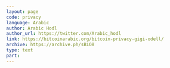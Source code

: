 ```yaml
---
layout: page
code: privacy
language: Arabic
author: Arabic Hodl
author_url: https://twitter.com/Arabic_hodl
link: https://bitcoinarabic.org/bitcoin-privacy-gigi-odell/
archive: https://archive.ph/sBiO8
type: text
part: 
---
```

